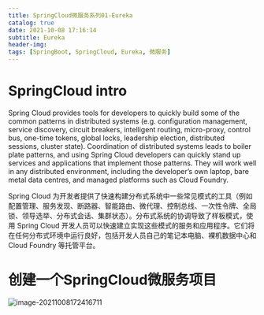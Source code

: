 ```yaml
---
title: SpringCloud微服务系列01-Eureka
catalog: true
date: 2021-10-08 17:16:14
subtitle: Eureka
header-img:
tags: [SpringBoot, SpringCloud, Eureka, 微服务] 
---
```


# SpringCloud intro

Spring Cloud provides tools for developers to quickly build some of the common patterns in distributed systems (e.g. configuration management, service discovery, circuit breakers, intelligent routing, micro-proxy, control bus, one-time tokens, global locks, leadership election, distributed sessions, cluster state). Coordination of distributed systems leads to boiler plate patterns, and using Spring Cloud developers can quickly stand up services and applications that implement those patterns. They will work well in any distributed environment, including the developer’s own laptop, bare metal data centres, and managed platforms such as Cloud Foundry.



Spring Cloud 为开发者提供了快速构建分布式系统中一些常见模式的工具（例如配置管理、服务发现、断路器、智能路由、微代理、控制总线、一次性令牌、全局锁、领导选举、分布式会话、集群状态）。分布式系统的协调导致了样板模式，使用 Spring Cloud 开发人员可以快速建立实现这些模式的服务和应用程序。它们将在任何分布式环境中运行良好，包括开发人员自己的笔记本电脑、裸机数据中心和 Cloud Foundry 等托管平台。

# 创建一个SpringCloud微服务项目

![image-20211008172416711](/SpringCloud微服务系列01-Eureka/image-20211008172416711.png)
